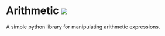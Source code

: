 # Arithmetic ![](https://github.com/mikeizbicki/arithmetic/workflows/tests/badge.svg)

A simple python library for manipulating arithmetic expressions.
